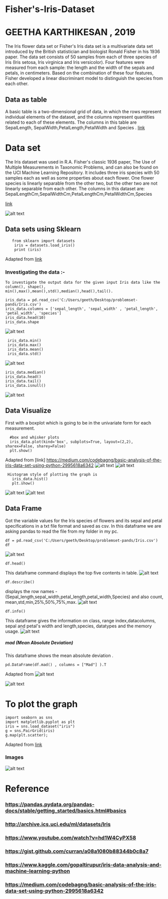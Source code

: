 # Fisher's-Iris-Dataset

# GEETHA KARTHIKESAN , 2019

The Iris flower data set or
Fisher's Iris data set is a multivariate data set 
introduced by the British statistician and biologist Ronald Fisher in his 1936 paper.
The data set consists of 50 samples from each of three species of Iris (Iris setosa, Iris virginica and Iris versicolor). Four features were measured from each sample: the length and the width of the sepals and petals, in centimeters.
Based on the combination of these four features, Fisher developed a linear discriminant model to distinguish the species from each other.

## Data as table  ##
   A basic table is a two-dimensional grid of data, 
in which the rows represent individual elements of the dataset,
and the columns represent quantities related to each of these elements.
The columns in this table are SepalLength, SepalWidth,PetalLength,PetalWidth and Species .
[link](https://github.com/geetharamson/Fisher-s-Iris-Dataset/blob/master/iris.csv)


# Data set #

The Iris dataset was used in R.A. Fisher's classic 1936 paper, The Use of Multiple Measurements in Taxonomic Problems, and can also be found on the UCI Machine Learning Repository.
It includes three iris species with 50 samples each as well as some properties about each flower. One flower species is linearly separable from the other two, but the other two are not linearly separable from each other.
The columns in this dataset are:
SepalLengthCm,SepalWidthCm,PetalLengthCm,PetalWidthCm,Species

[link](https://github.com/geetharamson/Fisher-s-Iris-Dataset/blob/master/iris%20series.JPG)
  
![alt text]( https://github.com/geetharamson/Fisher-s-Iris-Dataset/blob/master/iris%20array.jpg)

## Data sets using Sklearn ##  
       from sklearn import datasets  
        iris = datasets.load_iris() 
        print (iris) 
    
Adapted from [link](https://scikit-learn.org/stable/tutorial/basic/tutorial.html)
 ### Investigating the data :-
    To investigate the output data for the given input Iris data like the column(), shape(),
    min(),max(),mean(),std(),median(),head(),tail().
  
    iris_data = pd.read_csv('C:/Users/geeth/Desktop/problemset-pands/Iris.csv')
    iris_data.columns = ['sepal_length', 'sepal_width' , 'petal_length', 'petal_width', 'species']
    iris_data.head(10)
    iris_data.shape  
  
  ![alt text](https://github.com/geetharamson/Fisher-s-Iris-Dataset/blob/master/data.JPG)
   
     iris_data.min() 
     iris_data.max()
     iris_data.mean()
     iris_data.std()
   ![alt text](https://github.com/geetharamson/Fisher-s-Iris-Dataset/blob/master/data1.JPG)
   
    iris_data.median()
    iris_data.head()
    iris_data.tail()
    iris_data.isnull()
   ![alt text](https://github.com/geetharamson/Fisher-s-Iris-Dataset/blob/master/data2.JPG)
   
 ##  Data Visualize 

First with a boxplot which is going to be in the univariate form for each measurement. 
                  
   
      #box and whisker plots
      iris_data.plot(kind='box', subplots=True, layout=(2,2), sharex=False, sharey=False)
      plt.show()
   Adapted from  [link] https://medium.com/codebagng/basic-analysis-of-the-iris-data-set-using-python-2995618a6342
     ![alt text](https://github.com/geetharamson/Fisher-s-Iris-Dataset/blob/master/data3.JPG)
     ![alt text](https://github.com/geetharamson/Fisher-s-Iris-Dataset/blob/master/plot.JPG)
     
     Histogram style of plotting the graph is
       iris_data.hist()
       plt.show()
       
   ![alt text]( https://github.com/geetharamson/Fisher-s-Iris-Dataset/blob/master/data4.JPG)
   ![alt text]( https://github.com/geetharamson/Fisher-s-Iris-Dataset/blob/master/plot2.jpeg)
     
   
## Data Frame ## 
  Got the variable values for the Iris species of flowers and its sepal and petal specifications in a txt file format
  and saved as csv. In this dataframe we are asking pandas to read the file from my folder in my pc.
  
    df = pd.read_csv('C:/Users/geeth/Desktop/problemset-pands/Iris.csv')
    df
![alt text](https://github.com/geetharamson/Fisher-s-Iris-Dataset/blob/master/df.JPG)

    df.head()
  This dataframe command displays the top five contents in table.
![alt text](https://github.com/geetharamson/Fisher-s-Iris-Dataset/blob/master/df1.JPG)

    df.describe()
displays the row names -(Sepal_length,sepal_width,petal_length,petal_width,Species) and also count, mean,std,min,25%,50%,75%,max.
![alt text](https://github.com/geetharamson/Fisher-s-Iris-Dataset/blob/master/df1.JPG)

    df.info()
 This dataframe gives the information on class, range index,datacolumns, sepal and petal's width and length,species, datatypes and the memory usage.
![alt text](https://github.com/geetharamson/Fisher-s-Iris-Dataset/blob/master/df2.JPG)

##### mad (Mean Absolute Deviation)
 This dataframe shows the mean absolute deviation .
 
    pd.DataFrame(df.mad() , columns = ["Mad"] ).T 
Adapted from ![alt text](https://stackoverflow.com/a/38546205)

![alt text](https://github.com/geetharamson/Fisher-s-Iris-Dataset/blob/master/df4.JPG)

# To plot the graph 

    import seaborn as sns
    import matplotlib.pyplot as plt
    iris = sns.load_dataset("iris")
    g = sns.PairGrid(iris)
    g.map(plt.scatter);
Adapted from [ link](http://seaborn.pydata.org)
### Images
![alt text](https://github.com/geetharamson/Fisher-s-Iris-Dataset/blob/master/Iris%20graph1.PNG)



# Reference 
### https://pandas.pydata.org/pandas-docs/stable/getting_started/basics.html#basics
### http://archive.ics.uci.edu/ml/datasets/Iris
### https://www.youtube.com/watch?v=hd1W4CyPX58
### https://gist.github.com/curran/a08a1080b88344b0c8a7
### https://www.kaggle.com/gopaltirupur/iris-data-analysis-and-machine-learning-python
### https://medium.com/codebagng/basic-analysis-of-the-iris-data-set-using-python-2995618a6342
